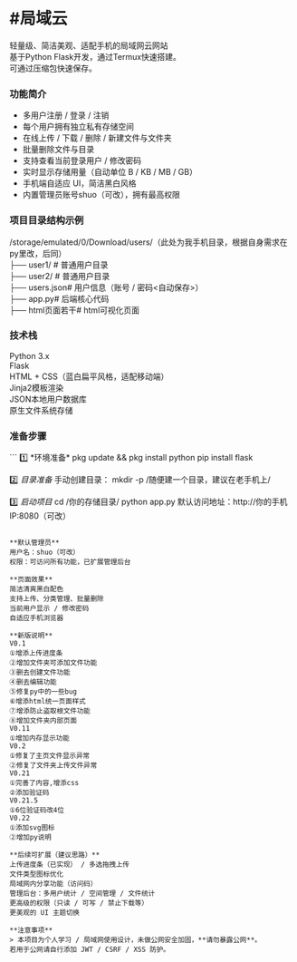 <h1>#局域云</h1>
<a>轻量级、简洁美观、适配手机的局域网云网站</a></br>
<a>基于Python Flask开发，通过Termux快速搭建。</a></br>
<a>可通过压缩包快速保存。</a></br>

<h3>功能简介</h3>
<ul>
<li>多用户注册 / 登录 / 注销<//li>
<li>每个用户拥有独立私有存储空间</li>
<li>在线上传 / 下载 / 删除 / 新建文件与文件夹</li>
<li>批量删除文件与目录</li>
<li>支持查看当前登录用户 / 修改密码</li>
<li>实时显示存储用量（自动单位 B / KB / MB / GB）</li>
<li>手机端自适应 UI，简洁黑白风格</li>
<li>内置管理员账号shuo（可改），拥有最高权限</li>
</ul>

<h3>项目目录结构示例</h3>
<a>/storage/emulated/0/Download/users/（此处为我手机目录，根据自身需求在py里改，后同）</a></br>
<a>├── user1/          # 普通用户目录</a></br>
<a>├── user2/          # 普通用户目录</a></br>
<a>├── users.json# 用户信息（账号 / 密码<自动保存>）</a></br>
<a>├── app.py# 后端核心代码</a></br>
<a>├── html页面若干# html可视化页面</a></br>

<h3>技术栈</h3>
<a>Python 3.x</a></br>
<a>Flask</a></br>
<a>HTML + CSS（蓝白扁平风格，适配移动端）</a></br>
<a>Jinja2模板渲染</a></br>
<a>JSON本地用户数据库</a></br>
<a>原生文件系统存储</a></br>

<h3>准备步骤</h3>
```
1️⃣ *环境准备*
pkg update && pkg install python
pip install flask

2️⃣ *目录准备*
手动创建目录：
mkdir -p /随便建一个目录，建议在老手机上/

3️⃣ *启动项目*
cd /你的存储目录/
python app.py
默认访问地址：http://你的手机IP:8080（可改）
```

**默认管理员**
用户名：shuo（可改）
权限：可访问所有功能，已扩展管理后台

**页面效果**
简洁清爽黑白配色
支持上传、分类管理、批量删除
当前用户显示 / 修改密码
自适应手机浏览器

**新版说明**
V0.1
①增添上传进度条
②增加文件夹可添加文件功能
③删去创建文件功能
④删去编辑功能
⑤修复py中的一些bug
⑥增添html统一页面样式
⑦增添防止盗取根文件功能
⑧增加文件夹内部页面
V0.11
①增加内存显示功能
V0.2
①修复了主页文件显示异常
②修复了文件夹上传文件异常
V0.21
①完善了内容,增添css
②添加验证码
V0.21.5
①6位验证码改4位
V0.22
①添加svg图标
②增加py说明

**后续可扩展（建议思路）**
上传进度条（已实现） / 多选拖拽上传
文件类型图标优化
局域网内分享功能（访问码）
管理后台：多用户统计 / 空间管理 / 文件统计
更高级的权限（只读 / 可写 / 禁止下载等）
更美观的 UI 主题切换

**注意事项**
> 本项目为个人学习 / 局域网使用设计，未做公网安全加固，**请勿暴露公网**。
若用于公网请自行添加 JWT / CSRF / XSS 防护。
